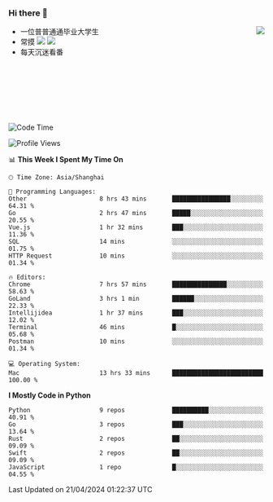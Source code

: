 ### Hi there 👋


<a href="https://github.com/yanlc39">
  <img align="right" src="https://github-readme-stats.vercel.app/api?username=yanlc39&show_icons=true&hide_border=true&icon_color=586069&title_color=a0a9af">
</a>

- 一位普普通通毕业大学生
- 常摸 ![](https://img.shields.io/badge/-Python-3e74a2?style=flat-square&logo=Python&logoColor=fff) ![](https://img.shields.io/badge/-C%2B%2B-brightgreen?style=flat-square)
- 每天沉迷看番



<br><br><br><br><br><br>


<!--START_SECTION:waka-->
![Code Time](http://img.shields.io/badge/Code%20Time-17%20hrs%204%20mins-blue)

![Profile Views](http://img.shields.io/badge/Profile%20Views-120-blue)

📊 **This Week I Spent My Time On** 

```text
🕑︎ Time Zone: Asia/Shanghai

💬 Programming Languages: 
Other                    8 hrs 43 mins       ████████████████░░░░░░░░░   64.31 % 
Go                       2 hrs 47 mins       █████░░░░░░░░░░░░░░░░░░░░   20.55 % 
Vue.js                   1 hr 32 mins        ███░░░░░░░░░░░░░░░░░░░░░░   11.36 % 
SQL                      14 mins             ░░░░░░░░░░░░░░░░░░░░░░░░░   01.75 % 
HTTP Request             10 mins             ░░░░░░░░░░░░░░░░░░░░░░░░░   01.34 % 

🔥 Editors: 
Chrome                   7 hrs 57 mins       ███████████████░░░░░░░░░░   58.63 % 
GoLand                   3 hrs 1 min         ██████░░░░░░░░░░░░░░░░░░░   22.33 % 
Intellijidea             1 hr 37 mins        ███░░░░░░░░░░░░░░░░░░░░░░   12.02 % 
Terminal                 46 mins             █░░░░░░░░░░░░░░░░░░░░░░░░   05.68 % 
Postman                  10 mins             ░░░░░░░░░░░░░░░░░░░░░░░░░   01.34 % 

💻 Operating System: 
Mac                      13 hrs 33 mins      █████████████████████████   100.00 % 
```

**I Mostly Code in Python** 

```text
Python                   9 repos             ██████████░░░░░░░░░░░░░░░   40.91 % 
Go                       3 repos             ███░░░░░░░░░░░░░░░░░░░░░░   13.64 % 
Rust                     2 repos             ██░░░░░░░░░░░░░░░░░░░░░░░   09.09 % 
Swift                    2 repos             ██░░░░░░░░░░░░░░░░░░░░░░░   09.09 % 
JavaScript               1 repo              █░░░░░░░░░░░░░░░░░░░░░░░░   04.55 % 
```




 Last Updated on 21/04/2024 01:22:37 UTC
<!--END_SECTION:waka-->
